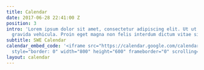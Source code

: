 ```yaml
---
title: Calendar
date: 2017-06-28 22:41:00 Z
position: 3
intro: 'Lorem ipsum dolor sit amet, consectetur adipiscing elit. Ut ut odio nec mauris
  gravida vehicula. Proin eget magna non felis interdum dictum vitae sit amet eros. '
subtitle: SWE Calendar
calendar_embed_code: '<iframe src="https://calendar.google.com/calendar/embed?src=1b5i3qq7odvdd3i51q2engjpfo%40group.calendar.google.com&ctz=America/Los_Angeles"
  style="border: 0" width="800" height="600" frameborder="0" scrolling="no"></iframe>'
layout: calendar
---
```


